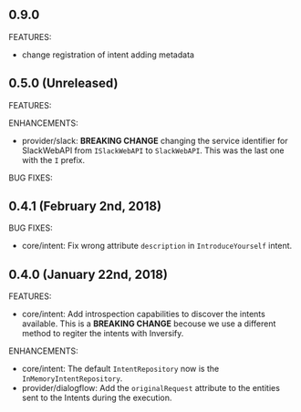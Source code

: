 ## 0.9.0
FEATURES:

* change registration of intent adding metadata

## 0.5.0 (Unreleased)

FEATURES:

ENHANCEMENTS:

* provider/slack: **BREAKING CHANGE** changing the service identifier for SlackWebAPI from `ISlackWebAPI` to `SlackWebAPI`. This was the last one with the `I` prefix.

BUG FIXES:


## 0.4.1 (February 2nd, 2018)

BUG FIXES:

* core/intent: Fix wrong attribute `description` in  `IntroduceYourself` intent.


## 0.4.0 (January 22nd, 2018)

FEATURES:

* core/intent: Add introspection capabilities to discover the intents available. This is a **BREAKING CHANGE** becouse we use a different method to regiter the intents with Inversify.

ENHANCEMENTS:

* core/intent: The default `IntentRepository` now is the `InMemoryIntentRepository`.
* provider/dialogflow: Add the `originalRequest` attribute to the entities sent to the Intents during the execution.
